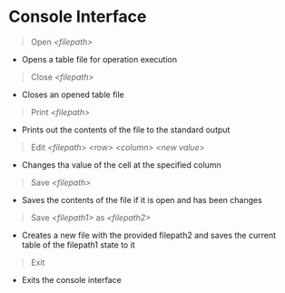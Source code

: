 # Console Interface

> Open *\<filepath>* 
 - Opens a table file for operation execution

> Close *\<filepath>* 
- Closes an opened table file

> Print *\<filepath>* 
- Prints out the contents of the file to the standard output

> Edit *\<filepath>* *\<row>* *\<column>* *\<new value>* 
- Changes tha value of the cell at the specified column

> Save *\<filepath>*
- Saves the contents of the file if it is open and has been changes

> Save *\<filepath1>* as *\<filepath2>* 
- Creates a new file with the provided filepath2 and saves the current table of the filepath1 state to it

> Exit 
- Exits the console interface
